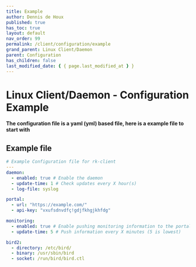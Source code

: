 ```yaml
---
title: Example
author: Dennis de Houx
published: true
has_toc: true
layout: default
nav_order: 99
permalink: /client/configuration/example
grand_parent: Linux Client/Daemon
parent: Configuration
has_children: false
last_modified_date: { { page.last_modified_at } }
---
```


# Linux Client/Daemon - Configuration Example

**The configuration file is a yaml (yml) based file, here is a example file to start with**

## Example file

```yaml
# Example Configuration file for rk-client
---
daemon:
  - enabled: true # Enable the daemon
  - update-time: 1 # Check updates every X hour(s)
  - log-file: syslog

portal:
  - url: "https://example.com/"
  - api-key: "vxufsdnvdfç!gdjfkhgjkhfdg"

monitoring:
  - enabled: true # Enable pushing monitoring information to the portal
  - update-time: 5 # Push information every X minutes (5 is lowest)

bird2:
  - directory: /etc/bird/
  - binary: /usr/sbin/bird
  - socket: /run/bird/bird.ctl
```
